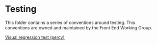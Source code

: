 # Testing

This folder contains a series of conventions around testing. This conventions are owned and maintained by the Front End Working Group.


[Visual regression test (percy)](./visual-regression-test.md)
